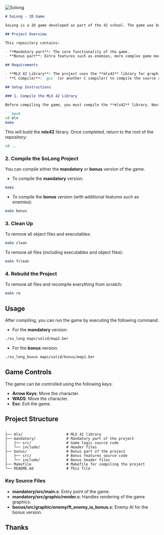 ![Solong](https://github.com/user-attachments/assets/7b9911bd-36e6-4416-889e-b40e4e11bd7a)

```markdown
# SoLong - 2D Game

SoLong is a 2D game developed as part of the 42 school. The game was built using the **MLX 42** library, and it features both mandatory and bonus parts. The objective is to navigate a character through a map, collecting items and avoiding obstacles.

## Project Overview

This repository contains:

- **Mandatory part**: The core functionality of the game.
- **Bonus part**: Extra features such as enemies, more complex game mechanics, and improved visuals.

## Requirements

- **MLX 42 Library**: The project uses the **mlx42** library for graphical rendering. You will need to compile and install it before running the game.
- **C Compiler**: `gcc` (or another C compiler) to compile the source code.

## Setup Instructions

### 1. Compile the MLX 42 Library

Before compiling the game, you must compile the **mlx42** library. Navigate to the `mlx` directory and run the following command:

```bash
cd mlx
make
```

This will build the **mlx42** library. Once completed, return to the root of the repository:

```bash
cd ..
```

### 2. Compile the SoLong Project

You can compile either the **mandatory** or **bonus** version of the game.

- To compile the **mandatory** version:

```bash
make
```

- To compile the **bonus** version (with additional features such as enemies):

```bash
make bonus
```

### 3. Clean Up

To remove all object files and executables:

```bash
make clean
```

To remove all files (including executables and object files):

```bash
make fclean
```

### 4. Rebuild the Project

To remove all files and recompile everything from scratch:

```bash
make re
```

## Usage

After compiling, you can run the game by executing the following command:

- For the **mandatory** version:

```bash
./so_long maps/valid/map2.ber
```

- For the **bonus** version:

```bash
./so_long_bonus maps/valid/bonus/map1.ber
```

## Game Controls

The game can be controlled using the following keys:

- **Arrow Keys**: Move the character.
- **WADS**: Move the character.
- **Esc**: Exit the game.

## Project Structure

```
.
├── mlx/                    # MLX 42 library
├── mandatory/              # Mandatory part of the project
│   ├── src/                # Game logic source code
│   └── include/            # Header files
├── bonus/                  # Bonus part of the project
│   ├── src/                # Bonus features source code
│   └── include/            # Bonus header files
├── Makefile                # Makefile for compiling the project
└── README.md               # This file
```

### Key Source Files

- **mandatory/src/main.c**: Entry point of the game.
- **mandatory/src/graphic/render.c**: Handles rendering of the game graphics.
- **bonus/src/graphic/enemy/ft_enemy_ia_bonus.c**: Enemy AI for the bonus version.

## Thanks 
